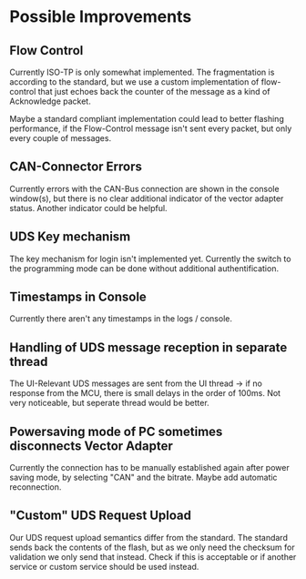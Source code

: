 # Possible Improvements

## Flow Control
Currently ISO-TP is only somewhat implemented.
The fragmentation is according to the standard,
but we use a custom implementation of flow-control that just echoes back the counter of the message as a kind of Acknowledge packet.

Maybe a standard compliant implementation could lead to better flashing performance, if the Flow-Control message isn't sent every packet, but only every couple of messages.

## CAN-Connector Errors
Currently errors with the CAN-Bus connection are shown in the console window(s), but there is no clear additional indicator of the vector adapter status.
Another indicator could be helpful.

## UDS Key mechanism
The key mechanism for login isn't implemented yet. Currently the switch to the programming mode can be done without additional authentification.

## Timestamps in Console
Currently there aren't any timestamps in the logs / console.

## Handling of UDS message reception in separate thread
The UI-Relevant UDS messages are sent from the UI thread -> if no response from the MCU, there is small delays in the order of 100ms.
Not very noticeable, but seperate thread would be better.

## Powersaving mode of PC sometimes disconnects Vector Adapter
Currently the connection has to be manually established again after power saving mode, by selecting "CAN" and the bitrate.
Maybe add automatic reconnection.

## "Custom" UDS Request Upload
Our UDS request upload semantics differ from the standard.
The standard sends back the contents of the flash, but as we only need the checksum for validation
we only send that instead.
Check if this is acceptable or if another service or custom service should be used instead.